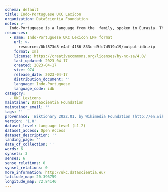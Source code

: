 ```yaml
---
schema: default
title: Indo-Portuguese UKC Lexicon
organization: DataScientia Foundation
notes: >-
  Indo-Portuguese is a language from the  family, spoken in Eurasia. The UKC Lexicon of Indo-Portuguese is represented as a lexico-semantic network. It consists of words, word senses, synsets, as well as sense-level and synset-level relationships.
resources:
  - name: Indo-Portuguese UKC Lexicon LMF format
    url: >-
      resources/0bf873d8-e4af-4186-833c-d9fc7d519a19/output-idb.zip
    format: xml
    license: https://creativecommons.org/licenses/by-nc-sa/4.0/
    last_updated: 2023-04-17
    created: 2023-04-17
    size: 974
    release_date: 2023-04-17
    distribution_document: ''
    language: Indo-Portuguese
    language_code: idb
category:
  - UKC Lexicons
maintainer: DataScientia Foundation
maintainer_email: ''
tags: ''
provenance: 'Wiktionary 2022.01. by Wikimedia Foundation (http://en.wiktionary.org); Princeton WordNet 2.1 by Princeton University (https://wordnet.princeton.edu)'
version: '1.0'
dataset_level: Language Level (L1-2)
dataset_access: Open Access
dataset_description: ''
landing_page: ''
date_of_collection: ''
words: 6
synsets: 3
senses: 6
sense_relations: 0
synset_relations: 0
more_information: http://ukc.datascientia.eu/
latitude_map: 20.396759
longitude_map: 72.84146
---
```

